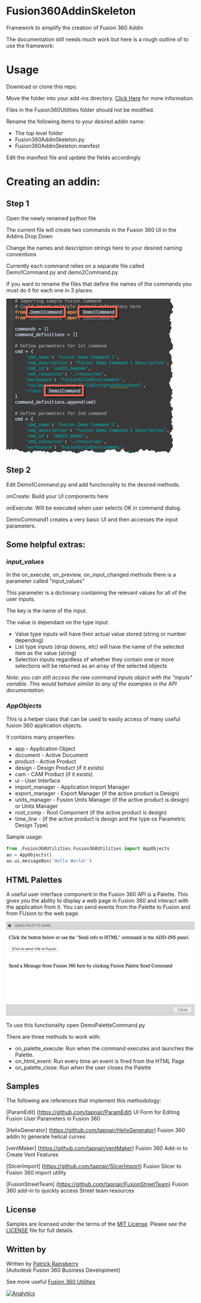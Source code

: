 # Fusion360AddinSkeleton
Framework to simplify the creation of Fusion 360 Addin

The documentation still needs much work but here is a rough outline of to use the framework:

# Usage
Download or clone this repo.  

Move the folder into your add-ins directory.  [Click Here](https://tapnair.github.io/installation.html) for more information 

Files in the Fusion360Utilities folder should not be modified.

Rename the following items to your desired addin name: 
* The top level folder
* Fusion360AddinSkeleton.py 
* Fusion360AddinSkeleton.manifest

Edit the manifest file and update the fields accordingly

# Creating an addin:
## Step 1 
Open the newly renamed python file

The current file will create two commands in the Fusion 360 UI in the Addins Drop Down

Change the names and description strings here to your desired naming conventions

Currently each command relies on a separate file called Demo1Command.py and demo2Command.py

If you want to rename the files that define the names of the commands you must do it for each one in 3 places:

![Rename Command](./resources/rename_command.png)


## Step 2

Edit Demo1Command.py and add functionality to the desired methods.  

onCreate: Build your UI components here

onExecute: Will be executed when user selects OK in command dialog.

DemoCommand1 creates a very basic UI and then accesses the input parameters.

## Some helpful extras:

### _input_values_

In the on_execute, on_preview, on_input_changed methods there is a parameter called "input_values"

This parameter is a dictionary containing the relevant values for all of the user inputs.

The key is the name of the input.

The value is dependant on the type input:
* Value type inputs will have their actual value stored (string or number depending)
* List type inputs (drop downs, etc) will have the name of the selected item as the value (string)
* Selection inputs regardless of whether they contain one or more selections will be returned as an array of the selected objects

_Note: you can still access the raw command inputs object with the "inputs" variable.  This would behave similar to any of the examples in the API documentation._



### _AppObjects_

This is a helper class that can be used to easily access of many useful fusion 360 application objects.

It contains many properties:
* app - Application Object
* document - Active Document
* product - Active Product
* design - Design Product (if it exists)
* cam - CAM Product (if it exists)
* ui - User Interface
* import_manager - Application Import Manager
* export_manager - Export Manager (if the active product is Design)
* units_manager - Fusion Units Manager (if the active product is design) or Units Manager
* root_comp - Root Component (if the active product is design)
* time_line - (if the active product is design and the type os Parametric Design Type)

Sample usage:
```python
from .Fusion360Utilities.Fusion360Utilities import AppObjects
ao = AppObjects()
ao.ui.messageBox('Hello World!')
```


## HTML Palettes
A useful user interface component in the Fusion 360 API is a Palette.
This gives you the ability to display a web page in Fusion 360 and interact with the application from it.
You can send events from the Palette to Fusion and from FUsion to the web page.

![Palette Command](./resources/palette.png)

To use this functionality open DemoPaletteCommand.py

There are three methods to work with:

* on_palette_execute: Run when the command executes and launches the Palette.
* on_html_event: Run every time an event is fired from the HTML Page
* on_palette_close: Run when the user closes the Palette


## Samples

The following are references that implement this methodology:

[ParamEdit] (https://github.com/tapnair/ParamEdit) UI Form for Editing Fusion User Parameters in Fusion 360

[HelixGenerator] (https://github.com/tapnair/HelixGenerator) Fusion 360 addin to generate helical curves

[ventMaker] (https://github.com/tapnair/ventMaker) Fusion 360 Add-in to Create Vent Features

[SlicerImport] (https://github.com/tapnair/SlicerImport) Fusion Slicer to Fusion 360 import utility

[FusionStreetTeam] (https://github.com/tapnair/FusionStreetTeam) Fusion 360 add-in to quickly access Street team resources

## License
Samples are licensed under the terms of the [MIT License](http://opensource.org/licenses/MIT). Please see the [LICENSE](LICENSE) file for full details.

## Written by

Written by [Patrick Rainsberry](https://twitter.com/prrainsberry) <br /> (Autodesk Fusion 360 Business Development)

See more useful [Fusion 360 Utilities](https://tapnair.github.io/index.html)

[![Analytics](https://ga-beacon.appspot.com/UA-41076924-3/addinSkeleton)](https://github.com/igrigorik/ga-beacon)

